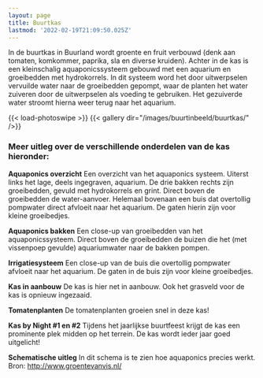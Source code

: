 ```yaml
---
layout: page
title: Buurtkas
lastmod: '2022-02-19T21:09:50.025Z'
---
```

In de buurtkas in Buurland wordt groente en fruit verbouwd (denk aan tomaten, komkommer, paprika, sla en diverse kruiden). Achter in de kas is een kleinschalig aquaponicssysteem gebouwd met een aquarium en groeibedden met hydrokorrels. In dit systeem word het door uitwerpselen vervuilde water naar de groeibedden gepompt, waar de planten het water zuiveren door de uitwerpselen als voeding te gebruiken. Het gezuiverde water stroomt hierna weer terug naar het aquarium.

{{< load-photoswipe >}}
{{< gallery dir="/images/buurtinbeeld/buurtkas/" />}}

### Meer uitleg over de verschillende onderdelen van de kas hieronder:

**Aquaponics overzicht**
Een overzicht van het aquaponics systeem. Uiterst links het lage, deels ingegraven, aquarium. De drie bakken rechts zijn groeibedden, gevuld met hydrokorrels en grint. Direct boven de groeibedden de water-aanvoer. Helemaal bovenaan een buis dat overtollig pompwater direct afvloeit naar het aquarium. De gaten hierin zijn voor kleine groeibedjes.

**Aquaponics bakken**
Een close-up van groeibedden van het aquaponicssysteem. Direct boven de groeibedden de buizen die het (met vissenpoep gevulde) aquariumwater naar de bakken pompen.

**Irrigatiesysteem**
Een close-up van de buis die overtollig pompwater afvloeit naar het aquarium. De gaten in de buis zijn voor kleine groeibedjes.

**Kas in aanbouw**
De kas is hier net in aanbouw. Ook het grasveld voor de kas is opnieuw ingezaaid.

**Tomatenplanten**
De tomatenplanten groeien snel in deze kas!

**Kas by Night #1 en #2**
Tijdens het jaarlijkse buurtfeest krijgt de kas een prominente plek midden op het terrein. De kas wordt ieder jaar goed uitgelicht!

**Schematische uitleg**
In dit schema is te zien hoe aquaponics precies werkt. Bron: http://www.groentevanvis.nl/